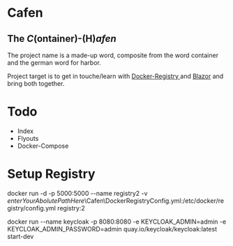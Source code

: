 # Cafen
## The *C*(ontainer)-(H)*afen*
The project name is a made-up word, composite from the word container and the german word for harbor.

Project target is to get in touche/learn with
[Docker-Registry ](https://docs.docker.com/registry/ "official link") and [Blazor](https://docs.microsoft.com/de-de/aspnet/core/blazor/?view=aspnetcore-6.0) and bring both together.

# Todo
- Index
- Flyouts
- Docker-Compose


# Setup Registry

docker run -d -p 5000:5000 --name registry2 -v $enterYourAbolutePathHere$\Cafen\DockerRegistryConfig.yml:/etc/docker/registry/config.yml registry:2

docker run --name keycloak -p 8080:8080 -e KEYCLOAK_ADMIN=admin -e KEYCLOAK_ADMIN_PASSWORD=admin quay.io/keycloak/keycloak:latest start-dev